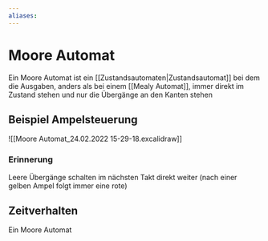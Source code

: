 ```yaml
---
aliases: 
---
```

# Moore Automat
Ein Moore Automat ist ein [[Zustandsautomaten|Zustandsautomat]] bei dem die Ausgaben, anders als bei einem [[Mealy Automat]], immer direkt im Zustand stehen und nur die Übergänge an den Kanten stehen
## Beispiel Ampelsteuerung
![[Moore Automat_24.02.2022 15-29-18.excalidraw]]

### Erinnerung
Leere Übergänge schalten im nächsten Takt direkt weiter (nach einer gelben Ampel folgt immer eine rote)
## Zeitverhalten
Ein Moore Automat 